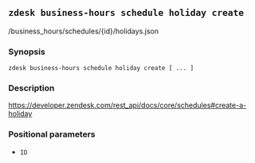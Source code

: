 ## `zdesk business-hours schedule holiday create`

/business_hours/schedules/{id}/holidays.json

### Synopsis

    zdesk business-hours schedule holiday create [ ... ]

### Description

https://developer.zendesk.com/rest_api/docs/core/schedules#create-a-holiday

### Positional parameters

* `ID`

